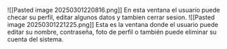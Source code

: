 ![[Pasted image 20250301220816.png]]
En esta ventana el usuario puede checar su perfil, editar algunos datos y tambien cerrar sesion.
![[Pasted image 20250301221225.png]]
Esta es la ventana donde el usuario puede editar su nombre, contraseña, foto de perfil o también puede eliminar su cuenta del sistema.